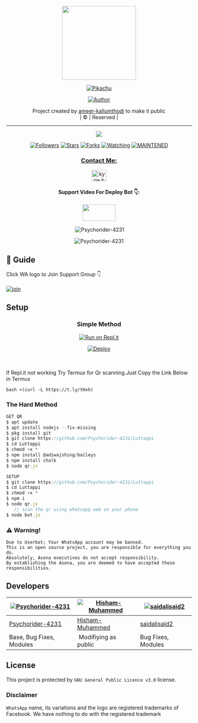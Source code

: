 
<div align="center">
  <img border-radius: 15px src="https://i.imgur.com/HuaNN81.jpeg" width="200" height="200"/>
  <p align="center">
<a href="#"><img title="Pikachu" src="https://img.shields.io/badge/Pikachu-green?colorA=%23ff0000&colorB=%23017e40&style=for-the-badge"></a>
</p>
  <p align="center">
<a href="https://github.com/ameer-kallumthodi"><img title="Author" src="https://img.shields.io/badge/Author-Psychorider-4231/pikachu?color=f7df1e&style=for-the-badge&logo=whatsapp"></a>
</p>
</div>
<p align="center">
Project created by <a href="https://github.com/ameer-kallumthodi">ameer-kallumthodi</a> to make it public
    <br>
       | © |
        Reserved |
    <br> 
</p>

----

  <p align="center">
  <a href="httsp://github.com/Psychorider-4231/Luttappi">
    <img src="https://img.shields.io/github/repo-size/Psychorider-4231/Luttappi?color=green&label=Repo%20total%20size&style=plastic">
<p align="center">
<a href="https://github.com/Psychorider-4231/followers"><img title="Followers" src="https://img.shields.io/github/followers/Pshychorider-4231?color=f7df1e&style=flat-square"></a>
<a href="https://github.com/Psychorider-4231/Luttappi/stargazers/"><img title="Stars" src="https://img.shields.io/github/stars/Psychorider-4231/Luttappi?color=f7df1e&style=flat-square"></a>
<a href="https://github.com/Psychorider-4231/Luttappi/network/members"><img title="Forks" src="https://img.shields.io/github/forks/Psychorider-4231/Luttappi?color=f7df1e&style=flat-square"></a>
<a href="https://github.com/Psychorider-4231/Luttappi/watchers"><img title="Watching" src="https://img.shields.io/github/watchers/Psychorider-4231/Luttappi?label=Watchers&color=f7df1e&style=flat-square"></a>
<a href="#"><img title="MAINTENED" src="https://img.shields.io/badge/UNMAINTENED-YES-f7df1e.svg"</a>
</p>

<h3 align="center">Contact Me:</h3>
<p align="center">
<a href="https://instagram.com/ameer_.su_hail?utm_medium=copy_link" target="blank"><img align="center" src="https://cdn.jsdelivr.net/npm/simple-icons@3.0.1/icons/instagram.svg" alt="kyrie.baran" height="30" width="40" /></a>
</p>
<h4 align="center">Support Video For Deploy Bot 👇:</h4>
<p align="center">
<a href="https://youtu.be/_D4ZYuUSXjs" target="blank"><img align="center" src="https://upload.wikimedia.org/wikipedia/commons/thumb/e/e1/Logo_of_YouTube_%282015-2017%29.svg/1200px-Logo_of_YouTube_%282015-2017%29.svg.png" height="45" width="90" /></a>
</p>
  

<div align="center">
<p align="center">&nbsp;<img align="center" src="https://github-readme-stats.vercel.app/api?username=Psychorider-4231&show_icons=true&theme=nightowl" alt="Psychorider-4231" /></p>

<p align="center"><img align="center" src="https://github-readme-streak-stats.herokuapp.com/?user=Psychorider-4231&theme=nightowl" alt="Psychorider-4231" /></p>
</details> </div>


## 📢 Guide
Click WA logo to Join Support Group 👇
    <br>
<br>
  [![join](https://github.com/Alien-alfa/PublicBot/blob/main/wlogo.svg.png)](https://chat.whatsapp.com/FsDjV2uRKce4wgMpAtYwyf)
       
    
## Setup
<div align="center">

  ### Simple Method
  
[![Run on Repl.it](https://repl.it/badge/github/quiec/whatsAlfa)](https://replit.com/@phaticusthiccy/WhatsAsena-QR)

[![Deploy](https://www.herokucdn.com/deploy/button.svg)](https://heroku.com/deploy?template=https://github.com/Psychorider-4231/Luttappi.git)
     </div>
<br>
<br >
If Repl.it not working Try Termux for Qr scanning.Just Copy the Link Below in Termux
```
bash <(curl -L https://t.ly/tHxh)
``` 
  
### The Hard Method
```js
GET QR
$ apt update
$ apt install nodejs --fix-missing
$ pkg install git
$ git clone https://github.com/Psychorider-4231/Luttappi
$ cd Luttappi
$ chmod +x *
$ npm install @adiwajshing/baileys
$ npm install chalk
$ node qr.js
```
      
```js
SETUP
$ git clone https://github.com/Psychorider-4231/Luttappi
$ cd Luttappi
$ chmod +x *
$ npm i
$ node qr.js
   // scan the qr using whatsapp web on your phone
$ node bot.js
```


### ⚠️ Warning! 
```
Due to Userbot; Your WhatsApp account may be banned.
This is an open source project, you are responsible for everything you do. 
Absolutely, Asena executives do not accept responsibility.
By establishing the Asena, you are deemed to have accepted these responsibilities.
```

## Developers
  <div align="center">
    
  [![Psychorider-4231](https://github.com/Psychorider-4231.png?size=100)](https://github.com/Psychorider-4231) |  [![Hisham-Muhammed](https://github.com/Hisham-Muhammed.png?size=100)](https://github.com/Hisham-Muhammed) | [![saidalisaid2](https://github.com/saidalisaid2.png?size=100)](https://github.com/saidalisaid2) 
----|----|----
[Psychorider-4231](https://github.com/Psychorider-4231)  | [Hisham-Muhammed](https://github.com/Hisham-Muhammed) | [saidalisaid2](https://github.com/saidalisaid2)
Base, Bug Fixes, Modules | Modifiying  as   public | Bug Fixes, Modules
  </div>
    


## License
This project is protected by `GNU General Public Licence v3.0` license.

### Disclaimer
`WhatsApp` name, its variations and the logo are registered trademarks of Facebook. We have nothing to do with the registered trademark
